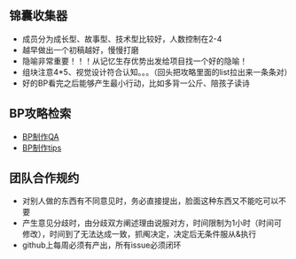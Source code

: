 
## 锦囊收集器
* 成员分为成长型、故事型、技术型比较好，人数控制在2-4
* 越早做出一个初稿越好，慢慢打磨
* 隐喻非常重要！！！从记忆生存优势出发给项目找一个好的隐喻！
* 组块注意4*5、视觉设计符合认知。。。（回头把攻略里面的list拉出来一条条对）
* 好的BP看完之后能够产生最小行动，比如多背一公斤、陪孩子读诗

## BP攻略检索
* [BP制作QA](https://github.com/AIWriter/Writer004/wiki/InfoBPQA)
* [BP制作tips](https://github.com/AIWriter/Writer004/wiki/InfoBPTips)

## 团队合作规约
* 对别人做的东西有不同意见时，务必直接提出，脸面这种东西又不能吃可以不要
* 产生意见分歧时，由分歧双方阐述理由说服对方，时间限制为1小时（时间可修改），时间到了无法达成一致，抓阄决定，决定后无条件服从&执行
* github上每周必须有产出，所有issue必须闭环